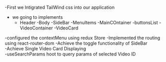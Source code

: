 -First we Intigrated TailWind css into our application
- we going to implements
    - Header
    -Body
        -SideBar
            -MenuItems
        -MainCOntainer
            -buttonsList
            -VideoContainer
                -VideoCard

-configured the contextMenu using redux Store
-Implemented the routing using react-router-dom
-Achieve the toggle functionality of SideBar   
-Achieve Single Video Card Displaying  
-useSearchParams hoot to query params of selected Video ID
